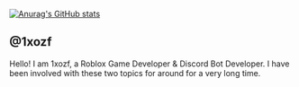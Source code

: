 [![Anurag's GitHub stats](https://github-readme-stats.vercel.app/api?username=1xozf)](https://github.com/anuraghazra/github-readme-stats)

## @1xozf
Hello! I am 1xozf, a Roblox Game Developer & Discord Bot Developer. I have been involved with these two topics for around for a very long time.
